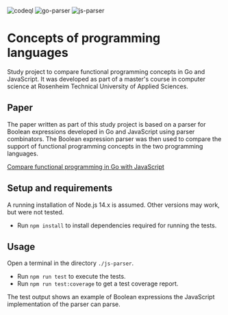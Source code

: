 ![codeql](https://github.com/m-voit/concepts-of-programming-languages/workflows/codeql/badge.svg)
![go-parser](https://github.com/m-voit/concepts-of-programming-languages/workflows/go-parser/badge.svg)
![js-parser](https://github.com/m-voit/concepts-of-programming-languages/workflows/js-parser/badge.svg)

# Concepts of programming languages

Study project to compare functional programming concepts in Go and JavaScript.
It was developed as part of a master's course in computer science at Rosenheim Technical University of Applied Sciences.

## Paper

The paper written as part of this study project is based on a parser for Boolean expressions developed in Go and JavaScript using parser combinators.
The Boolean expression parser was then used to compare the support of functional programming concepts in the two programming languages.

[Compare functional programming in Go with JavaScript](./paper.md)

## Setup and requirements

A running installation of Node.js 14.x is assumed. Other versions may work, but were not tested.

- Run `npm install` to install dependencies required for running the tests.

## Usage

Open a terminal in the directory `./js-parser`.

- Run `npm run test` to execute the tests.
- Run `npm run test:coverage` to get a test coverage report.

The test output shows an example of Boolean expressions the JavaScript implementation of the parser can parse.
